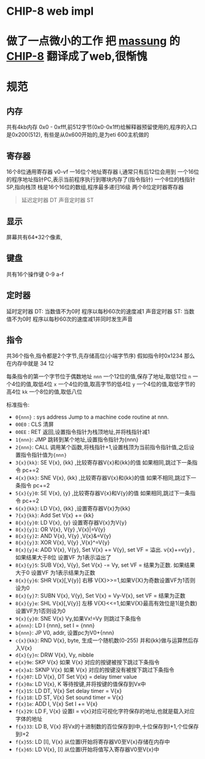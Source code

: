 # CHIP-8 web impl

# 做了一点微小的工作 把 [massung](https://github.com/massung) 的 [CHIP-8](https://github.com/massung/CHIP-8) 翻译成了web,很惭愧


# 规范
## 内存
共有4kb内存 0x0 - 0xfff,前512字节(0x0-0x1ff)给解释器预留使用的,程序的入口是0x200(512),
有些是从0x600开始的,是为eti 600主机做的
## 寄存器
16个8位通用寄存器 v0-vf
一16位个地址寄存器 i,通常只有后12位会用到
一个16位的程序地址指针PC,表示当前程序执行到哪块内存了(指令指针)
一个8位的栈指针SP,指向栈顶
栈是16个16位的数组,程序最多递归16级
两个8位定时器寄存器
> 延迟定时器 DT
> 声音定时器 ST
## 显示
屏幕共有64*32个像素,
## 键盘
共有16个操作键 0-9 a-f

## 定时器

延时定时器 DT: 当数值不为0时 程序以每秒60次的速度减1 
声音定时器 ST: 当数值不为0时 程序以每秒60次的速度减1并同时发生声音 

## 指令
共36个指令,指令都是2个字节,先存储高位(小端字节序) 假如指令时0x1234 那么在内存中就是 34 12

每条指令的第一个字节位于偶数地址
`nnn` 一个12位的值,保存了地址,取低12位
`n` 一个4位的值,取低4位
`x` 一个4位的值,取高字节的低4位
`y` 一个4位的值,取低字节的高4位
`kk` 一个8位的值,取低八位

标准指令:

- `0{nnn}` : sys address Jump to a machine code routine at nnn.
- `00E0` : CLS 清屏
- `00EE` : RET 返回,设置指令指针为栈顶地址,并将栈指针减1
- `1{nnn}`: JMP 跳转到某个地址,设置指令指针为{nnn}
- `2{nnn}`: CALL 调用某个函数,将栈指针+1,设置栈顶为当前指令指针值,之后设置指令指针值为`{nnn}`
- `3{x}{kk}`: SE V{x}, {kk} ,比较寄存器V{x}和{kk}的值 如果相同,跳过下一条指令 pc+=2
- `4{x}{kk}`: SNE V{x}, {kk} ,比较寄存器V{x}和{kk}的值 如果不相同,跳过下一条指令 pc+=2
- `5{x}{y}0`: SE V{x}, {y} ,比较寄存器V{x}和V{y}的值 如果相同,跳过下一条指令 pc+=2
- `6{x}{kk}`: LD V{x}, {kk} ,设置寄存器V{x}为{kk}
- `7{x}{kk}`: Add Set V{x} += {kk}
- `8{x}{y}0`: LD V{x}, {y} 设置寄存器V{x}为V{y}
- `8{x}{y}1`: OR V{x}, V{y} ,V{x}|=V{y}  
- `8{x}{y}2`: AND V{x}, V{y} ,V{x}&=V{y}  
- `8{x}{y}3`: XOR V{x}, V{y} ,V{x}^=V{y}  
- `8{x}{y}4`: ADD V{x}, V{y}, Set V{x} += V{y}, set VF = 溢出. v{x}+=v{y} ,如果结果大于8位 设置VF 为1表示溢出了 
- `8{x}{y}5`: SUB V{x}, V{y}, Set V{x} -= Vy, set VF = 结果为正数. 如果结果大于0 设置VF 为1表示结果为正数
- `8{x}{y}6`: SHR V{x}[,V{y}] 右移 V{X}>>=1,如果V{X}为奇数设置VF为1否则设为0
- `8{x}{y}7`: SUBN V{x}, V{y}, Set V{x} = Vy-V{x}, set VF = 结果为正数
- `8{x}{y}e`: SHL V{x}[,V{y}] 左移 V{X}<<=1,如果V{X}最高有效位是1(是负数)设置VF为1否则设为0
- `9{x}{y}0`: SNE V{x} Vy,如果Vx!=Vy 则跳过下条指令
- `a{nnn}`: LD I {nnn}, set I = {nnn}
- `b{nnn}`: JP V0, addr, 设置pc为V0+{nnn}
- `c{x}{kk}`: RND V{x}, byte, 生成一个随机数(0-255) 并和{kk}做与运算然后存入V{x}
- `d{x}{y}n`: DRW V{x}, Vy, nibble
- `e{x}9e`: SKP V{x} 如果 V{x} 对应的按键被按下跳过下条指令
- `e{x}a1`: SKNP V{x}  如果 V{x} 对应的按键没有被按下跳过下条指令
- `f{x}07`: LD V{x}, DT Set V{x} = delay timer value
- `f{x}0a`: LD V{x}, K 等待按键,并将按键的值保存到Vx中
- `f{x}15`: LD DT, V{x} Set delay timer = V{x}
- `f{x}18`: LD ST, V{x} Set sound timer = V{x}
- `f{x}1e`: ADD I, V{x} Set I += V{x}
- `f{x}29`: LD F, V{x} 设置I = v{x}对应可视化字符保存的地址,也就是载入对应字体的地址
- `f{x}33`: LD B, V{x} 将Vx的十进制数的百位保存到I中,十位保存到I+1,个位保存到I+2
- `f{x}55`: LD [I], V{x} 从位置I开始将寄存器V0至V{x}存储在内存中
- `f{x}65`: LD V{x}, [I] 从位置I开始将值写入寄存器V0至V{x}中
